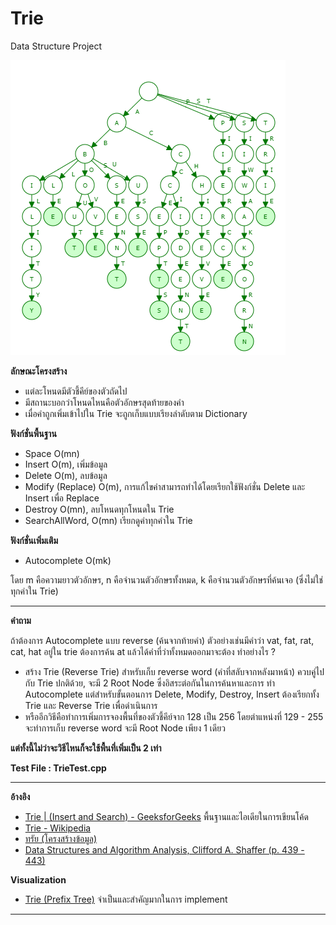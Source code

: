 # Trie
Data Structure Project
  
![Trie](https://github.com/arsura/Algorithm/blob/master/Data%20Structure%20Project/Trie/picture/Trie.PNG)
  
**ลักษณะโครงสร้าง**
- แต่ละโหนดมีตัวชี้คีย์ของตัวถัดไป
- มีสถานะบอกว่าโหนดไหนคือตัวอักษรสุดท้ายของคำ
- เมื่อคำถูกเพิ่มเข้าไปใน Trie จะถูกเก็บแบบเรียงลำดับตาม Dictionary

**ฟังก์ชั่นพื้นฐาน**
- Space O(mn)
- Insert O(m), เพิ่มข้อมูล
- Delete O(m), ลบข้อมูล
- Modify (Replace) O(m), การแก้ไขคำสามารถทำได้โดยเรียกใช้ฟังก์ชั่น Delete และ Insert เพื่อ Replace
- Destroy O(mn), ลบโหนดทุกโหนดใน Trie
- SearchAllWord, O(mn) เรียกดูคำทุกคำใน Trie  

**ฟังก์ชั่นเพิ่มเติม**
- Autocomplete O(mk)

โดย m คือความยาวตัวอักษร, n คือจำนวนตัวอักษรทั้งหมด, k คือจำนวนตัวอักษรที่ค้นเจอ (ซึ่งไม่ใช่ทุกคำใน Trie)

--------------------------------------------------------------

**คำถาม**

ถ้าต้องการ Autocomplete แบบ reverse (ค้นจากท้ายคำ) ตัวอย่างเช่นมีคำว่า vat, fat, rat, cat, hat อยู่ใน trie ต้องการค้น at แล้วได้คำที่ว่าทั้งหมดออกมาจะต้อง   ทำอย่างไร   ? 
- สร้าง Trie (Reverse Trie) สำหรับเก็บ reverse word (คำที่สลับจากหลังมาหน้า) ควบคู่ไปกับ Trie ปกติด้วย, จะมี 2 Root Node ซึ่งอิสระต่อกันในการค้นหาและการ     ทำ Autocomplete แต่สำหรับขั้นตอนการ Delete, Modify, Destroy, Insert ต้องเรียกทั้ง Trie และ Reverse Trie เพื่อดำเนินการ
- หรืออีกวิธีคือทำการเพิ่มการจองพื้นที่ของตัวชี้คีย์จาก 128 เป็น 256 โดยตำแหน่งที่ 129 - 255 จะทำการเก็บ reverse word จะมี Root Node เพียง 1 เดียว

**แต่ทั้งนี้ไม่ว่าจะวิธีไหนก็จะใช้พื้นที่เพิ่มเป็น 2 เท่า**

**Test File : TrieTest.cpp** 
 

--------------------------------------------------------------

**อ้างอิง** <br/>
- [Trie | (Insert and Search) - GeeksforGeeks](http://www.geeksforgeeks.org/trie-insert-and-search/) พื้นฐานและไอเดียในการเขียนโค้ด <br/>
- [Trie - Wikipedia](https://en.wikipedia.org/wiki/Trie) <br/>
- [ทรัย (โครงสร้างข้อมูล)](https://th.wikipedia.org/wiki/ทรัย_(โครงสร้างข้อมูล)) <br/>
- [Data Structures and Algorithm Analysis, Clifford A. Shaffer (p. 439 - 443)](http://people.cs.vt.edu/~shaffer/Book/C++3elatest.pdf)       <br/>

**Visualization** <br/>
- [Trie (Prefix Tree)](https://www.cs.usfca.edu/~galles/visualization/Trie.html) จำเป็นและสำคัญมากในการ implement <br/>

--------------------------------------------------------------



  
   
